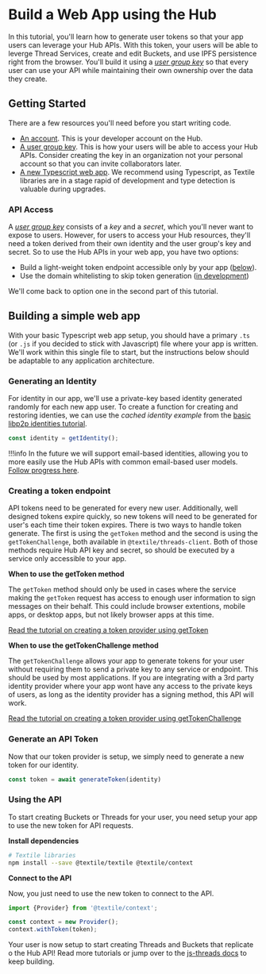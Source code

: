 # Build a Web App using the Hub

In this tutorial, you'll learn how to generate user tokens so that your app users can leverage your Hub APIs. With this token, your users will be able to leverge Thread Services, create and edit Buckets, and use IPFS persistence right from the browser. You'll build it using a [_user group key_](../hub/app-apis.md) so that every user can use your API while maintaining their own ownership over the data they create.

## Getting Started

There are a few resources you'll need before you start writing code.

- [An account](../hub/accounts.md). This is your developer account on the Hub.
- [A user group key](../hub/app-apis.md). This is how your users will be able to access your Hub APIs. Consider creating the key in an organization not your personal account so that you can invite collaborators later.
- [A new Typescript web app](https://webpack.js.org/guides/typescript/). We recommend using Typescript, as Textile libraries are in a stage rapid of development and type detection is valuable during upgrades.

### API Access

A [_user group key_](../hub/app-apis.md) consists of a _key_ and a _secret_, which you'll never want to expose to users. However, for users to access your Hub resources, they'll need a token derived from their own identity and the user group's key and secret. So to use the Hub APIs in your web app, you have two options:

* Build a light-weight token endpoint accessible only by your app ([below](#creating-a-token-endpoint)).
* Use the domain whitelisting to skip token generation ([in development](https://github.com/textileio/textile/issues/109))

We'll come back to option one in the second part of this tutorial.

## Building a simple web app

With your basic Typescript web app setup, you should have a primary `.ts` (or `.js` if you decided to stick with Javascript) file where your app is written. We'll work within this single file to start, but the instructions below should be adaptable to any application architecture.

### Generating an Identity

For identity in our app, we'll use a private-key based identity generated randomly for each new app user. To create a function for creating and restoring identies, we can use the _cached identity example_ from the [basic libp2p identities tutorial](libp2p-identities.md).

```typescript
const identity = getIdentity();
```

!!!info
    In the future we will support email-based identities, allowing you to more easily use the Hub APIs with common email-based user models. [Follow progress here](https://github.com/textileio/textile/issues/216).

### Creating a token endpoint

API tokens need to be generated for every new user. Additionally, well designed tokens expire quickly, so new tokens will need to be generated for user's each time their token expires. There is two ways to handle token generate. The first is using the `getToken` method and the second is using the `getTokenChallenge`, both available in `@textile/threads-client`. Both of those methods require Hub API key and secret, so should be executed by a service only accessible to your app.

**When to use the getToken method**

The `getToken` method should only be used in cases where the service making the `getToken` request has access to enough user information to sign messages on their behalf. This could include browser extentions, mobile apps, or desktop apps, but not likely browser apps at this time.

[Read the tutorial on creating a token provider using getToken](gettoken-provider.md)

**When to use the getTokenChallenge method**

The `getTokenChallenge` allows your app to generate tokens for your user without requiring them to send a private key to any service or endpoint. This should be used by most applications. If you are integrating with a 3rd party identity provider where your app wont have any access to the private keys of users, as long as the identity provider has a signing method, this API will work.

[Read the tutorial on creating a token provider using getTokenChallenge](gettokenchallenge-provider.md)

### Generate an API Token

Now that our token provider is setup, we simply need to generate a new token for our identity.

```typescript
const token = await generateToken(identity)
```

### Using the API

To start creating Buckets or Threads for your user, you need setup your app to use the new token for API requests.

**Install dependencies**

```bash
# Textile libraries
npm install --save @textile/textile @textile/context
```

**Connect to the API**

Now, you just need to use the new token to connect to the API.

```typescript
import {Provider} from '@textile/context';

const context = new Provider();
context.withToken(token);
```

Your user is now setup to start creating Threads and Buckets that replicate o the Hub API! Read more tutorials or jump over to the [js-threads docs](https://textileio.github.io/js-threads) to keep building.

<br />
